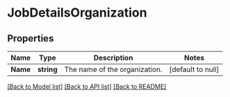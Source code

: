 # JobDetailsOrganization

## Properties
Name | Type | Description | Notes
------------ | ------------- | ------------- | -------------
**Name** | **string** | The name of the organization. | [default to null]

[[Back to Model list]](../README.md#documentation-for-models) [[Back to API list]](../README.md#documentation-for-api-endpoints) [[Back to README]](../README.md)

